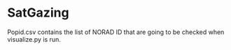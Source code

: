 # SatGazing

Popid.csv contains the list of NORAD ID that are going to be checked when visualize.py is run.
